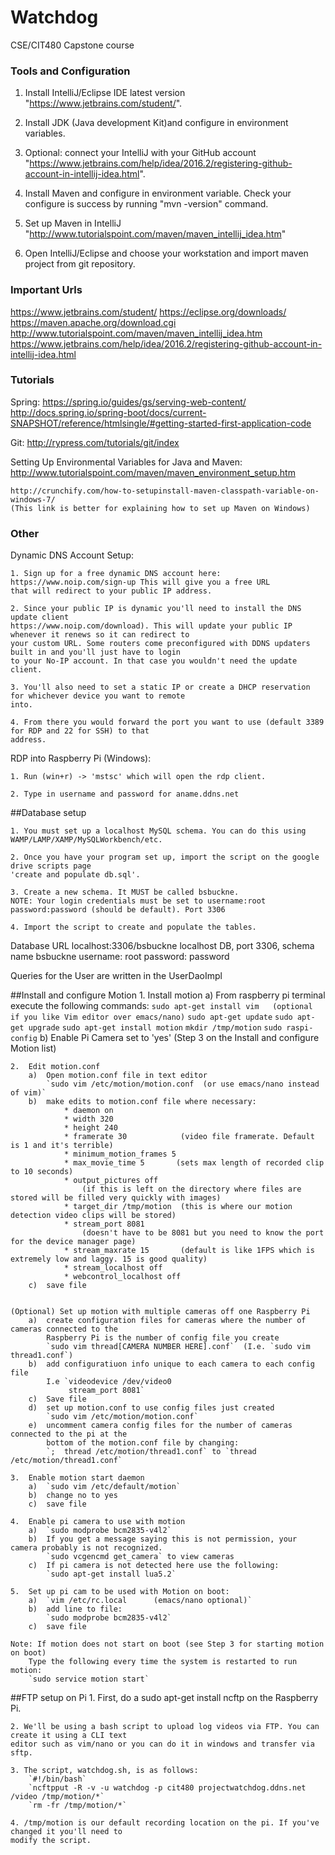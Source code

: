 # Watchdog
CSE/CIT480 Capstone course

### Tools and Configuration

   1. Install IntelliJ/Eclipse IDE latest version "https://www.jetbrains.com/student/".

   2. Install JDK (Java development Kit)and configure in environment variables.

   3. Optional: connect your IntelliJ with your GitHub account "https://www.jetbrains.com/help/idea/2016.2/registering-github-account-in-intellij-idea.html".

   4. Install Maven and configure in environment variable. Check your configure is success by running "mvn -version" command.

   5. Set up Maven in IntelliJ "http://www.tutorialspoint.com/maven/maven_intellij_idea.htm"

   6. Open IntelliJ/Eclipse and choose your workstation and import maven project from git repository.

   

### Important Urls

https://www.jetbrains.com/student/
https://eclipse.org/downloads/
https://maven.apache.org/download.cgi
http://www.tutorialspoint.com/maven/maven_intellij_idea.htm
https://www.jetbrains.com/help/idea/2016.2/registering-github-account-in-intellij-idea.html



### Tutorials

Spring: 
	https://spring.io/guides/gs/serving-web-content/
	http://docs.spring.io/spring-boot/docs/current-SNAPSHOT/reference/htmlsingle/#getting-started-first-application-code

Git: 
	http://rypress.com/tutorials/git/index
	
Setting Up Environmental Variables for Java and Maven:
	http://www.tutorialspoint.com/maven/maven_environment_setup.htm
	
	http://crunchify.com/how-to-setupinstall-maven-classpath-variable-on-windows-7/ 
	(This link is better for explaining how to set up Maven on Windows)
	

	
### Other

Dynamic DNS Account Setup:

	1. Sign up for a free dynamic DNS account here: https://www.noip.com/sign-up This will give you a free URL
	that will redirect to your public IP address. 
	
	2. Since your public IP is dynamic you'll need to install the DNS update client 
	https://www.noip.com/download). This will update your public IP whenever it renews so it can redirect to 
	your custom URL. Some routers come preconfigured with DDNS updaters built in and you'll just have to login
	to your No-IP account. In that case you wouldn't need the update client. 
	
	3. You'll also need to set a static IP or create a DHCP reservation for whichever device you want to remote
	into. 
	
	4. From there you would forward the port you want to use (default 3389 for RDP and 22 for SSH) to that 
	address.

RDP into Raspberry Pi (Windows):

	1. Run (win+r) -> 'mstsc' which will open the rdp client. 
	
	2. Type in username and password for aname.ddns.net

	

##Database setup

	1. You must set up a localhost MySQL schema. You can do this using WAMP/LAMP/XAMP/MySQLWorkbench/etc.

	2. Once you have your program set up, import the script on the google drive scripts page 
	'create and populate db.sql'.

	3. Create a new schema. It MUST be called bsbuckne.
	NOTE: Your login credentials must be set to username:root password:password (should be default). Port 3306

	4. Import the script to create and populate the tables.

Database URL localhost:3306/bsbuckne  localhost DB, port 3306, schema name bsbuckne
username: root
password: password

Queries for the User are written in the UserDaoImpl

##Install and configure Motion
	1. 	Install motion
		a) 	From raspberry pi terminal execute the following commands:
				`sudo apt-get install vim   (optional if you like Vim editor over emacs/nano)`
				`sudo apt-get update`
				`sudo apt-get upgrade`
				`sudo apt-get install motion`
				`mkdir /tmp/motion`
				`sudo raspi-config`
		b) 	Enable Pi Camera set to 'yes' (Step 3 on the Install and configure Motion list)

	2. 	Edit motion.conf
		a)	Open motion.conf file in text editor
			`sudo vim /etc/motion/motion.conf  (or use emacs/nano instead of vim)`
		b) 	make edits to motion.conf file where necessary:
				* daemon on
				* width 320
				* height 240
				* framerate 30            (video file framerate. Default is 1 and it's terrible)
				* minimum_motion_frames 5
				* max_movie_time 5       (sets max length of recorded clip to 10 seconds)
				* output_pictures off
					(if this is left on the directory where files are stored will be filled very quickly with images)
				* target_dir /tmp/motion  (this is where our motion detection video clips will be stored)
				* stream_port 8081        
					(doesn't have to be 8081 but you need to know the port for the device manager page)
				* stream_maxrate 15       (default is like 1FPS which is extremely low and laggy. 15 is good quality)
				* stream_localhost off
				* webcontrol_localhost off
		c) 	save file
		
		
	(Optional) Set up motion with multiple cameras off one Raspberry Pi
		a) 	create configuration files for cameras where the number of cameras connected to the 
			Raspberry Pi is the number of config file you create
			`sudo vim thread[CAMERA NUMBER HERE].conf`	(I.e. `sudo vim thread1.conf`)
		b)	add configuratiuon info unique to each camera to each config file
			I.e `videodevice /dev/video0
				 stream_port 8081`
		c)	Save file
		d)	set up motion.conf to use config files just created
			`sudo vim /etc/motion/motion.conf`					
		e)	uncomment camera config files for the number of cameras connected to the pi at the 
			bottom of the motion.conf file by changing:
			`;  thread /etc/motion/thread1.conf` to `thread /etc/motion/thread1.conf`

	3.	Enable motion start daemon
		a)	`sudo vim /etc/default/motion`
		b)	change no to yes
		c)	save file

	4.	Enable pi camera to use with motion
		a) 	`sudo modprobe bcm2835-v4l2`
		b) 	If you get a message saying this is not permission, your camera probably is not recognized.
			`sudo vcgencmd get_camera` to view cameras
		c) 	If pi camera is not detected here use the following:
			`sudo apt-get install lua5.2`

	5. 	Set up pi cam to be used with Motion on boot:
		a)	`vim /etc/rc.local      (emacs/nano optional)`
		b)	add line to file:
			`sudo modprobe bcm2835-v4l2`
		c)	save file

	Note: If motion does not start on boot (see Step 3 for starting motion on boot)
		Type the following every time the system is restarted to run motion:
		`sudo service motion start`

##FTP setup on Pi
	1. First, do a sudo apt-get install ncftp on the Raspberry Pi.

	2. We'll be using a bash script to upload log videos via FTP. You can create it using a CLI text 
	editor such as vim/nano or you can do it in windows and transfer via sftp.

	3. The script, watchdog.sh, is as follows:
		`#!/bin/bash`
		`ncftpput -R -v -u watchdog -p cit480 projectwatchdog.ddns.net /video /tmp/motion/*`
		`rm -fr /tmp/motion/*`

	4. /tmp/motion is our default recording location on the pi. If you've changed it you'll need to 
	modify the script.
